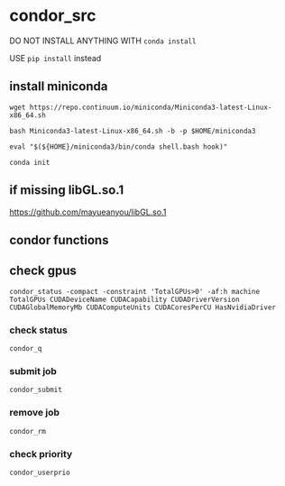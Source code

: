 # condor_src

DO NOT INSTALL ANYTHING WITH   `conda install`

USE `pip install` instead

## install miniconda

`wget https://repo.continuum.io/miniconda/Miniconda3-latest-Linux-x86_64.sh`

`bash Miniconda3-latest-Linux-x86_64.sh -b -p $HOME/miniconda3`

`eval "$(${HOME}/miniconda3/bin/conda shell.bash hook)"`

`conda init`

## if missing libGL.so.1

https://github.com/mayueanyou/libGL.so.1 

## condor functions

## check gpus

`condor_status -compact -constraint 'TotalGPUs>0' -af:h machine TotalGPUs CUDADeviceName CUDACapability CUDADriverVersion CUDAGlobalMemoryMb CUDAComputeUnits CUDACoresPerCU HasNvidiaDriver`

### check status

`condor_q`

### submit job

`condor_submit`

### remove job

`condor_rm`

### check priority 

`condor_userprio`
